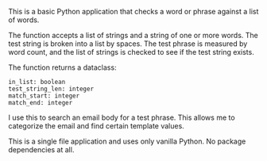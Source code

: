 This is a basic Python application that checks a word or phrase against a list of words. 

The function accepts a list of strings and a string of one or more words. The test string is broken into a list by spaces. The test phrase is measured by word count, and the list of strings is checked to see if the test string exists.

The function returns a dataclass:

    in_list: boolean
    test_string_len: integer
    match_start: integer
    match_end: integer

I use this to search an email body for a test phrase. This allows me to categorize the email and find certain template values.

This is a single file application and uses only vanilla Python. No package dependencies at all.

